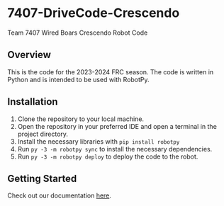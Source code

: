
# 7407-DriveCode-Crescendo

Team 7407 Wired Boars Crescendo Robot Code

## Overview

This is the code for the 2023-2024 FRC season. The code is written in Python and is intended to be used with RobotPy.

## Installation

1. Clone the repository to your local machine.
2. Open the repository in your preferred IDE and open a terminal in the project directory.
3. Install the necessary libraries with `pip install robotpy`
4. Run `py -3 -m robotpy sync` to install the necessary dependencies.
5. Run `py -3 -m robotpy deploy` to deploy the code to the robot.

## Getting Started

Check out our documentation [here](https://choate-robotics.github.io/Programming-SOPs/).
